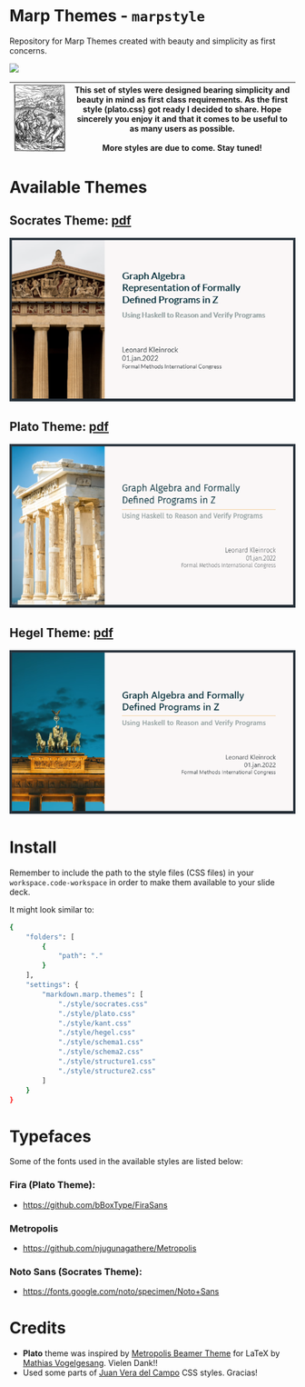 # Marp Themes - `marpstyle`

Repository for Marp Themes created with beauty and simplicity as first concerns.

![](https://camo.githubusercontent.com/83d3746e5881c1867665223424263d8e604df233d0a11aae0813e0414d433943/68747470733a2f2f696d672e736869656c64732e696f2f62616467652f6c6963656e73652d4d49542d626c75652e737667)


![](img/plow_man.gif) | This set of styles were designed bearing simplicity and beauty in mind as first class requirements. As the first style (plato.css) got ready I decided to share.  Hope sincerely you enjoy it and that it comes to be useful to as many users as possible. <br> <br>More styles are due to come. Stay tuned!  
---------|----------


# Available Themes

## Socrates Theme: [pdf](examples/example-socrates.pdf)
![Style: Plato](img/socrates01.png)<br>

## Plato Theme: [pdf](examples/example-plato.pdf)
![Style: Plato](img/plato01.png)<br>

## Hegel Theme: [pdf](examples/example-hegel.pdf)
![Style: Hegel](img/hegel01.png)<br>


# Install
Remember to include the path to the style files (CSS files) in your `workspace.code-workspace` in order to make them available to your slide deck.

It might look similar to:

```bash
{
	"folders": [
		{
			"path": "."
		}
	],
	"settings": {
		"markdown.marp.themes": [
			"./style/socrates.css"
			"./style/plato.css"
			"./style/kant.css"
			"./style/hegel.css"
			"./style/schema1.css"
			"./style/schema2.css"
			"./style/structure1.css"
			"./style/structure2.css"
		]
	}
}
```

# Typefaces
Some of the fonts used in the available styles are listed below:

### Fira (Plato Theme):  
- https://github.com/bBoxType/FiraSans

### Metropolis
- https://github.com/njugunagathere/Metropolis

### Noto Sans (Socrates Theme):
- https://fonts.google.com/noto/specimen/Noto+Sans

# Credits

- **Plato** theme was inspired by [Metropolis Beamer Theme](https://github.com/matze/mtheme) for LaTeX by [Mathias Vogelgesang](https://github.com/matze/mtheme). Vielen Dank!!
- Used some parts of [Juan Vera del Campo](https://github.com/Juanvvc) CSS styles. Gracias!